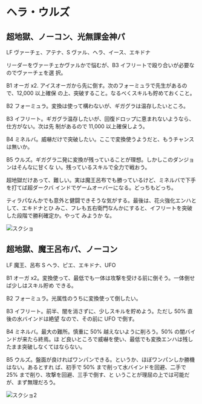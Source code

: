 # ヘラ・ウルズ

## 超地獄、ノーコン、光無課金神パ

LF ヴァーチェ、アテナ、S ヴァル、ヘラ、イース、エキドナ

リーダーをヴァーチェかヴァルかで悩むが、B3 イフリートで殴り合いが必要なのでヴァーチェを選
択。

B1 オーガ x2. アイスオーガから先に倒す。次のフォーミュラで先生があるので、12,000 以上確保
の上、突破すること。なるべくスキルも貯めておくこと。

B2 フォーミュラ。変換は使って構わないが、ギガグラは温存したいところ。

B3 イフリート。ギガグラ温存したいが、回復ドロップに恵まれないようなら、仕方がない。次は先
制があるので 11,000 以上確保しよう。

B4 ミネルバ。威嚇だけで突破したい。ここで変換使うようだと、もうチャンスは無いか。

B5 ウルズ。ギガグラ二発に変換が残っていることが理想。しかしこのダンジョンはそんなに甘くな
い。残っているスキルで全力で戦おう。

超地獄だけあって、難しい。実は魔王呂布でも勝っているけど、ミネルバで下手を打てば超ダークバ
インドでゲームオーバーになる。どっちもどっち。

ティラパなんかでも意外と健闘できそうな気がする。最後は、花火強化エンハとして、エキドナとひ
みこ、フレも五右衛門なんかにすると、イフリートを突破した段階で勝利確定か。やって みようか
な。

![スクショ](http://i.imgur.com/hNqIob8l.jpg)

## 超地獄、魔王呂布パ、ノーコン

LF 魔王、呂布
S  ヘラ、ピエ、エキドナ、UFO

B1 オーガ x2。変換使って、最低でも一体は攻撃を受ける前に倒そう。一体倒せば少しはスキル貯め
できる。

B2 フォーミュラ。光属性のうちに変換使って倒したい。

B3 イフリート。前半、闇を消さずに、少しスキルを貯めよう。ただし 50% 直後の水バインドは絶望
なので、その前に UFO で倒す。

B4 ミネルバ。最大の難所。慎重に 50% 越えないように削ろう。50% の闇バインドが来たら終焉。ほ
ど良いところで威嚇を使い、最低でも変換エンハは残したまま突破しなくてはならない。

B5 ウルズ。盤面が良ければワンパンできる。というか、ほぼワンパンしか勝機はない。あるとすれ
ば、初手で 50% まで削って水バインドを回避、二手で 25% まで削り、攻撃を回避、三手で倒す、と
いうことが理屈の上では可能だが、まず無理だろう。

![スクショ2]( http://i.imgur.com/CMaPOefl.jpg)

<!-- vim: set tw=90 filetype=markdown : -->

